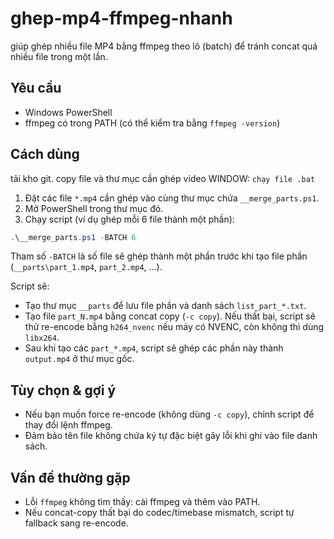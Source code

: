 # ghep-mp4-ffmpeg-nhanh
giúp ghép nhiều file MP4 bằng ffmpeg theo lô (batch) để tránh concat quá nhiều file trong một lần.

## Yêu cầu
- Windows PowerShell
- ffmpeg có trong PATH (có thể kiểm tra bằng `ffmpeg -version`)

## Cách dùng

tải kho git. copy file và thư mục cần ghép video
WINDOW: `chạy file .bat`


1. Đặt các file `*.mp4` cần ghép vào cùng thư mục chứa `__merge_parts.ps1`.
2. Mở PowerShell trong thư mục đó.
3. Chạy script (ví dụ ghép mỗi 6 file thành một phần):

```powershell
.\__merge_parts.ps1 -BATCH 6
```

Tham số `-BATCH` là số file sẽ ghép thành một phần trước khi tạo file phần (`__parts\part_1.mp4`, `part_2.mp4`, ...).

Script sẽ:

- Tạo thư mục `__parts` để lưu file phần và danh sách `list_part_*.txt`.
- Tạo file `part_N.mp4` bằng concat copy (`-c copy`). Nếu thất bại, script sẽ thử re-encode bằng `h264_nvenc` nếu máy có NVENC, còn không thì dùng `libx264`.
- Sau khi tạo các `part_*.mp4`, script sẽ ghép các phần này thành `output.mp4` ở thư mục gốc.

## Tùy chọn & gợi ý

- Nếu bạn muốn force re-encode (không dùng `-c copy`), chỉnh script để thay đổi lệnh ffmpeg.
- Đảm bảo tên file không chứa ký tự đặc biệt gây lỗi khi ghi vào file danh sách.

## Vấn đề thường gặp

- Lỗi `ffmpeg` không tìm thấy: cài ffmpeg và thêm vào PATH.
- Nếu concat-copy thất bại do codec/timebase mismatch, script tự fallback sang re-encode.

